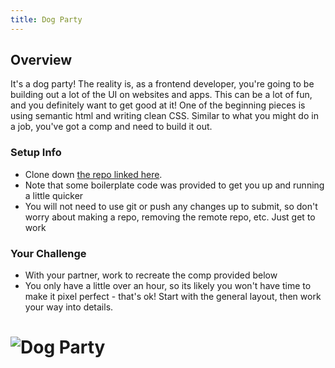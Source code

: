 ```yaml
---
title: Dog Party
---
```


## Overview

It's a dog party!  The reality is, as a frontend developer, you're going to be building out a lot of the UI on websites and apps.  This can be a lot of fun, and you definitely want to get good at it!  One of the beginning pieces is using semantic html and writing clean CSS.  Similar to what you might do in a job, you've got a comp and need to build it out.

### Setup Info

- Clone down [the repo linked here](https://github.com/turingschool/dog-party-challenge).
- Note that some boilerplate code was provided to get you up and running a little quicker
- You will not need to use git or push any changes up to submit, so don't worry about making a repo, removing the remote repo, etc. Just get to work

### Your Challenge

- With your partner, work to recreate the comp provided below
- You only have a little over an hour, so its likely you won't have time to make it pixel perfect - that's ok! Start with the general layout, then work your way into details.

# ![Dog Party](/assets/images/dog-party.png)
<!-- # ![Dog Party 02](/assets/images/projects/zen-garden/zen-garden-02.jpg) -->
